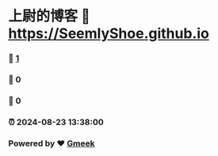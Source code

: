 # 上尉的博客 :link: https://SeemlyShoe.github.io 
### :page_facing_up: [1](https://SeemlyShoe.github.io/tag.html) 
### :speech_balloon: 0 
### :hibiscus: 0 
### :alarm_clock: 2024-08-23 13:38:00 
### Powered by :heart: [Gmeek](https://github.com/Meekdai/Gmeek)
